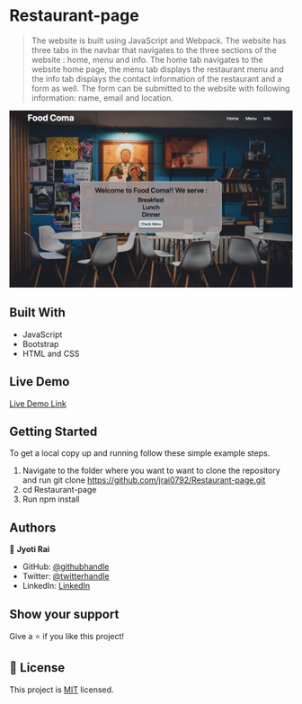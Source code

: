# Restaurant-page

> The website is built using JavaScript and Webpack. The website has three tabs in the navbar that navigates to the three sections of the website : home, menu and info. The home tab navigates to the website home page, the menu tab displays the restaurant menu and the info tab displays the contact information of the restaurant and a form as well. The form can be submitted to the website with following information: name, email and location.

![screenshot](./screenshot.png)

## Built With

- JavaScript
- Bootstrap
- HTML and CSS

## Live Demo

[Live Demo Link](https://happy-leakey-56570b.netlify.app/)


## Getting Started

To get a local copy up and running follow these simple example steps.

1. Navigate to the folder where you want to want to clone the repository and run git clone https://github.com/jrai0792/Restaurant-page.git
2. cd Restaurant-page
3. Run npm install


## Authors

👤 **Jyoti Rai**

- GitHub: [@githubhandle](https://github.com/jrai0792)
- Twitter: [@twitterhandle](https://twitter.com/jyotirai0792)
- LinkedIn: [LinkedIn](https://linkedin.com/rai-jyoti)


## Show your support

Give a ⭐️ if you like this project!


## 📝 License

This project is [MIT](lic.url) licensed.

